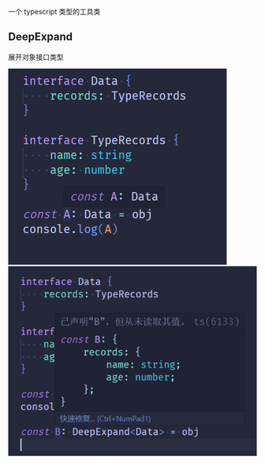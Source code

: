 一个 typescript 类型的工具类

## DeepExpand

展开对象接口类型

![](./images/QQ截图20240407201614.png)
![](./images/QQ截图20240407201743.png)
